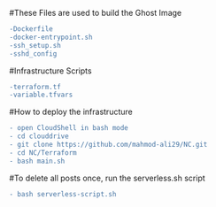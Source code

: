 #These Files are used to build the Ghost Image
```diff
-Dockerfile
-docker-entrypoint.sh
-ssh_setup.sh
-sshd_config
```
#Infrastructure Scripts
```diff
-terraform.tf
-variable.tfvars
```

#How to deploy the infrastructure

```diff
- open CloudShell in bash mode
- cd clouddrive
- git clone https://github.com/mahmod-ali29/NC.git
- cd NC/Terraform
- bash main.sh
```

#To delete all posts once, run the serverless.sh script
```diff
- bash serverless-script.sh
```
